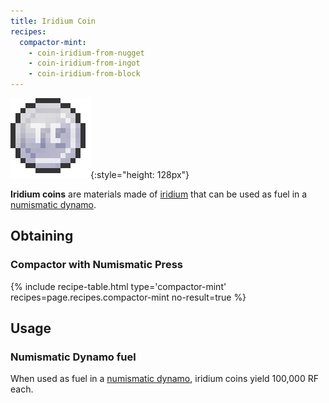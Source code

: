```yaml
---
title: Iridium Coin
recipes:
  compactor-mint:
    - coin-iridium-from-nugget
    - coin-iridium-from-ingot
    - coin-iridium-from-block
---
```


![Iridium coin](/assets/images/thermal-foundation/coin-iridium.png){:style="height: 128px"}


**Iridium coins** are materials made of
[iridium](/docs/thermal-foundation/items/materials/ingots/iridium-ingot/) that
can be used as fuel in a [numismatic
dynamo](/docs/thermal-expansion/dynamos/numismatic-dynamo/).


Obtaining
---------

### Compactor with Numismatic Press
{% include recipe-table.html type='compactor-mint' recipes=page.recipes.compactor-mint no-result=true %}


Usage
-----

### Numismatic Dynamo fuel
When used as fuel in a [numismatic
dynamo](/docs/thermal-expansion/dynamos/numismatic-dynamo/), iridium coins yield
100,000 RF each.
